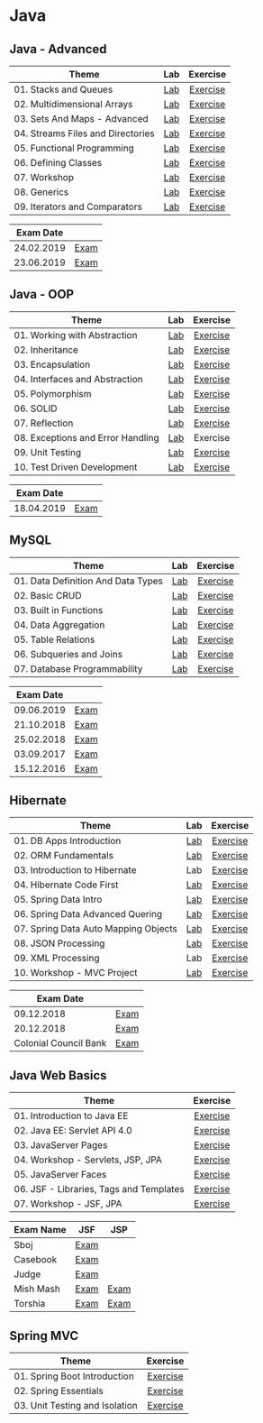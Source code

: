 # Java

## Java - Advanced

|Theme|Lab|Exercise|
|--|:--:|:--:|
|01. Stacks and Queues|[Lab](https://github.com/IvayloIV/Java/tree/master/Java-Advanced/Java-Advanced-May-2019/Lab-Stacks_and_Queues)|[Exercise](https://github.com/IvayloIV/Java/tree/master/Java-Advanced/Java-Advanced-May-2019/Exercise-Stacks_and_Queues)|
|02. Multidimensional Arrays|[Lab](https://github.com/IvayloIV/Java/tree/master/Java-Advanced/Java-Advanced-May-2019/Lab-Multidimensional_Arrays)|[Exercise](https://github.com/IvayloIV/Java/tree/master/Java-Advanced/Java-Advanced-May-2019/Exercise-Multidimensional_Arrays)|
|03. Sets And Maps - Advanced|[Lab](https://github.com/IvayloIV/Java/tree/master/Java-Advanced/Java-Advanced-May-2019/Lab-Sets_And_Maps_Advanced)|[Exercise](https://github.com/IvayloIV/Java/tree/master/Java-Advanced/Java-Advanced-May-2019/Exercise-Sets_And_Maps_Advanced)|
|04. Streams Files and Directories|[Lab](https://github.com/IvayloIV/Java/tree/master/Java-Advanced/Java-Advanced-May-2019/Lab-Streams_Files_and_Directories)|[Exercise](https://github.com/IvayloIV/Java/tree/master/Java-Advanced/Java-Advanced-May-2019/Exercise-Streams_Files_And_Directories)|
|05. Functional Programming|[Lab](https://github.com/IvayloIV/Java/tree/master/Java-Advanced/Java-Advanced-May-2019/Lab-Functional_Programming)|[Exercise](https://github.com/IvayloIV/Java/tree/master/Java-Advanced/Java-Advanced-May-2019/Exercise-Functional_Programming)|
|06. Defining Classes|[Lab](https://github.com/IvayloIV/Java/tree/master/Java-Advanced/Java-Advanced-May-2019/Lab-Defining_Classes)|[Exercise](https://github.com/IvayloIV/Java/tree/master/Java-Advanced/Java-Advanced-May-2019/Exercise-Defining_Classes)|
|07. Workshop|[Lab](https://github.com/IvayloIV/Java/tree/master/Java-Advanced/Java-Advanced-May-2019/Lab-Workshop)|[Exercise](https://github.com/IvayloIV/Java/tree/master/Java-Advanced/Java-Advanced-May-2019/Exercise-Workshop)|
|08. Generics|[Lab](https://github.com/IvayloIV/Java/tree/master/Java-Advanced/Java-Advanced-May-2019/Lab-Generics)|[Exercise](https://github.com/IvayloIV/Java/tree/master/Java-Advanced/Java-Advanced-May-2019/Exercise-Generics)|
|09. Iterators and Comparators|[Lab](https://github.com/IvayloIV/Java/tree/master/Java-Advanced/Java-Advanced-May-2019/Lab-Iterators_and_Comparators)|[Exercise](https://github.com/IvayloIV/Java/tree/master/Java-Advanced/Java-Advanced-May-2019/Exercise-Iterators_and_Comparators)|

|Exam Date||
|--|:--:|
|24.02.2019|[Exam](https://github.com/IvayloIV/Java/tree/master/Java-Advanced/Exams/24.02.2019)|
|23.06.2019|[Exam](https://github.com/IvayloIV/Java/tree/master/Java-Advanced/Exams/23.06.2019)|

## Java - OOP

|Theme|Lab|Exercise|
|--|:--:|:--:|
|01. Working with Abstraction|[Lab](https://github.com/IvayloIV/Java/tree/master/Java-OOP/June-2019/Working_with_Abstraction/Lab)|[Exercise](https://github.com/IvayloIV/Java/tree/master/Java-OOP/June-2019/Working_with_Abstraction/Exercise)|
|02. Inheritance|[Lab](https://github.com/IvayloIV/Java/tree/master/Java-OOP/June-2019/Inheritance/Lab)|[Exercise](https://github.com/IvayloIV/Java/tree/master/Java-OOP/June-2019/Inheritance/Exercise)|
|03. Encapsulation|[Lab](https://github.com/IvayloIV/Java/tree/master/Java-OOP/June-2019/Encapsulation/Lab)|[Exercise](https://github.com/IvayloIV/Java/tree/master/Java-OOP/June-2019/Encapsulation/Exercise)|
|04. Interfaces and Abstraction|[Lab](https://github.com/IvayloIV/Java/tree/master/Java-OOP/June-2019/Interfaces_and_Abstraction/Lab)|[Exercise](https://github.com/IvayloIV/Java/tree/master/Java-OOP/June-2019/Interfaces_and_Abstraction/Exercise)|
|05. Polymorphism|[Lab](https://github.com/IvayloIV/Java/tree/master/Java-OOP/June-2019/Polymorphism/Lab)|[Exercise](https://github.com/IvayloIV/Java/tree/master/Java-OOP/June-2019/Polymorphism/Exercise)|
|06. SOLID|[Lab](https://github.com/IvayloIV/Java/tree/master/Java-OOP/June-2019/SOLID/Lab)|[Exercise](https://github.com/IvayloIV/Java/tree/master/Java-OOP/June-2019/SOLID/Exercise)|
|07. Reflection|[Lab](https://github.com/IvayloIV/Java/tree/master/Java-OOP/June-2019/Reflection/Lab)|[Exercise](https://github.com/IvayloIV/Java/tree/master/Java-OOP/June-2019/Reflection/Exercise)|
|08. Exceptions and Error Handling|[Lab](https://github.com/IvayloIV/Java/tree/master/Java-OOP/June-2019/Exceptions_and_Error_Handling/Lab)|Exercise|
|09. Unit Testing|[Lab](https://github.com/IvayloIV/Java/tree/master/Java-OOP/June-2019/Unit_Testing/Lab)|[Exercise](https://github.com/IvayloIV/Java/tree/master/Java-OOP/June-2019/Unit_Testing/Exercise)|
|10. Test Driven Development|[Lab](https://github.com/IvayloIV/Java/tree/master/Java-OOP/June-2019/Test_Driven_Development/Lab)|[Exercise](https://github.com/IvayloIV/Java/tree/master/Java-OOP/June-2019/Test_Driven_Development/Exercise)|

|Exam Date||
|--|:--:|
|18.04.2019|[Exam](https://github.com/IvayloIV/Java/tree/master/Java-OOP/Exams/18.04.2019)|

## MySQL

|Theme|Lab|Exercise|
|--|:--:|:--:|
|01. Data Definition And Data Types|[Lab](https://github.com/IvayloIV/Java/tree/master/MySQL/May-2019/Data_Definition_and_Data_Types/Lab)|[Exercise](https://github.com/IvayloIV/Java/tree/master/MySQL/May-2019/Data_Definition_and_Data_Types/Exercise)|
|02. Basic CRUD|[Lab](https://github.com/IvayloIV/Java/tree/master/MySQL/May-2019/Basic_CRUD/Lab)|[Exercise](https://github.com/IvayloIV/Java/tree/master/MySQL/May-2019/Basic_CRUD/Exercise)|
|03. Built in Functions|[Lab](https://github.com/IvayloIV/Java/tree/master/MySQL/May-2019/Built_in_Functions/Lab)|[Exercise](https://github.com/IvayloIV/Java/tree/master/MySQL/May-2019/Built_in_Functions/Exercise)|
|04. Data Aggregation|[Lab](https://github.com/IvayloIV/Java/tree/master/MySQL/May-2019/Data_Aggregation/Lab)|[Exercise](https://github.com/IvayloIV/Java/tree/master/MySQL/May-2019/Data_Aggregation/Exercise)|
|05. Table Relations|[Lab](https://github.com/IvayloIV/Java/tree/master/MySQL/May-2019/Table_Relations/Lab)|[Exercise](https://github.com/IvayloIV/Java/tree/master/MySQL/May-2019/Table_Relations/Exercise)|
|06. Subqueries and Joins|[Lab](https://github.com/IvayloIV/Java/tree/master/MySQL/May-2019/Subqueries_and_Joins/Lab)|[Exercise](https://github.com/IvayloIV/Java/tree/master/MySQL/May-2019/Subqueries_and_Joins/Exercise)|
|07. Database Programmability|[Lab](https://github.com/IvayloIV/Java/tree/master/MySQL/May-2019/Database_Programmability/Lab)|[Exercise](https://github.com/IvayloIV/Java/tree/master/MySQL/May-2019/Database_Programmability/Exercise)|

|Exam Date||
|--|:--:|
|09.06.2019|[Exam](https://github.com/IvayloIV/Java/tree/master/MySQL/Exams/09.06.2019)|
|21.10.2018|[Exam](https://github.com/IvayloIV/Java/tree/master/MySQL/Exams/21.10.2018)|
|25.02.2018|[Exam](https://github.com/IvayloIV/Java/tree/master/MySQL/Exams/25.02.2018)|
|03.09.2017|[Exam](https://github.com/IvayloIV/Java/tree/master/MySQL/Exams/03.09.2017)|
|15.12.2016|[Exam](https://github.com/IvayloIV/Java/tree/master/MySQL/Exams/15.12.2016)|

## Hibernate

|Theme|Lab|Exercise|
|--|:--:|:--:|
|01. DB Apps Introduction|[Lab](https://github.com/IvayloIV/Java/tree/master/Hibernate/June-2019/DB_Apps_Introduction/Lab)|[Exercise](https://github.com/IvayloIV/Java/tree/master/Hibernate/June-2019/DB_Apps_Introduction/Exercise)|
|02. ORM Fundamentals|[Lab](https://github.com/IvayloIV/Java/tree/master/Hibernate/June-2019/ORM_Fundamentals/Lab)|[Exercise](https://github.com/IvayloIV/Java/tree/master/Hibernate/June-2019/ORM_Fundamentals/Exercise)|
|03. Introduction to Hibernate|Lab|[Exercise](https://github.com/IvayloIV/Java/tree/master/Hibernate/June-2019/Introduction_to_Hibernate/Exercise)|
|04. Hibernate Code First|[Lab](https://github.com/IvayloIV/Java/tree/master/Hibernate/June-2019/Hibernate_Code_First/Lab)|[Exercise](https://github.com/IvayloIV/Java/tree/master/Hibernate/June-2019/Hibernate_Code_First/Exercise)|
|05. Spring Data Intro|[Lab](https://github.com/IvayloIV/Java/tree/master/Hibernate/June-2019/Spring_Data_Intro/Lab)|[Exercise](https://github.com/IvayloIV/Java/tree/master/Hibernate/June-2019/Spring_Data_Intro/Exercise)|
|06. Spring Data Advanced Quering|[Lab](https://github.com/IvayloIV/Java/tree/master/Hibernate/June-2019/Spring_Data_Advanced_Quering/Lab)|[Exercise](https://github.com/IvayloIV/Java/tree/master/Hibernate/June-2019/Spring_Data_Advanced_Quering/Exercise)|
|07. Spring Data Auto Mapping Objects|[Lab](https://github.com/IvayloIV/Java/tree/master/Hibernate/June-2019/Spring_Data_Auto_Mapping_Objects/Lab)|[Exercise](https://github.com/IvayloIV/Java/tree/master/Hibernate/June-2019/Spring_Data_Auto_Mapping_Objects/Exercise)|
|08. JSON Processing|[Lab](https://github.com/IvayloIV/Java/tree/master/Hibernate/June-2019/JSON_Processing/Lab)|[Exercise](https://github.com/IvayloIV/Java/tree/master/Hibernate/June-2019/JSON_Processing/Exercise)|
|09. XML Processing|Lab|[Exercise](https://github.com/IvayloIV/Java/tree/master/Hibernate/June-2019/XML_Processing/Exercise)|
|10. Workshop - MVC Project|[Lab](https://github.com/IvayloIV/Java/tree/master/Hibernate/June-2019/Workshop-MVC_Project/Lab)|[Exercise](https://github.com/IvayloIV/Java/tree/master/Hibernate/June-2019/Workshop-MVC_Project/Exercise)|

|Exam Date||
|--|:--:|
|09.12.2018|[Exam](https://github.com/IvayloIV/Java/tree/master/Hibernate/Exams/09.12.2018)|
|20.12.2018|[Exam](https://github.com/IvayloIV/Java/tree/master/Hibernate/Exams/20.12.2018)|
|Colonial Council Bank|[Exam](https://github.com/IvayloIV/Java/tree/master/Hibernate/Exams/Colonial_Council_Bank)|

## Java Web Basics

|Theme|Exercise|
|--|:--:|
|01. Introduction to Java EE|[Exercise](https://github.com/IvayloIV/Java/tree/master/Java-Web-Basics/January-2019/Introduction_to_Java_EE)|
|02. Java EE: Servlet API 4.0|[Exercise](https://github.com/IvayloIV/Java/tree/master/Java-Web-Basics/January-2019/Java_EE_Servlet_API_4.0)|
|03. JavaServer Pages|[Exercise](https://github.com/IvayloIV/Java/tree/master/Java-Web-Basics/January-2019/JavaServer_Pages)|
|04. Workshop - Servlets, JSP, JPA|[Exercise](https://github.com/IvayloIV/Java/tree/master/Java-Web-Basics/January-2019/Workshop-Servlets_JSP_JPA)|
|05. JavaServer Faces|[Exercise](https://github.com/IvayloIV/Java/tree/master/Java-Web-Basics/January-2019/JavaServer_Faces)|
|06. JSF - Libraries, Tags and Templates|[Exercise](https://github.com/IvayloIV/Java/tree/master/Java-Web-Basics/January-2019/JSF_Libraries_Tags_and_Templates)|
|07. Workshop - JSF, JPA|[Exercise](https://github.com/IvayloIV/Java/tree/master/Java-Web-Basics/January-2019/Workshop-JSF_JPA)|

|Exam Name|JSF|JSP|
|--|:--:|:--:|
|Sboj|[Exam](https://github.com/IvayloIV/Java/tree/master/Java-Web-Basics/Exams/Sboj)||
|Casebook|[Exam](https://github.com/IvayloIV/Java/tree/master/Java-Web-Basics/Exams/Casebook)||
|Judge|[Exam](https://github.com/IvayloIV/Java/tree/master/Java-Web-Basics/Exams/Judge)||
|Mish Mash|[Exam](https://github.com/IvayloIV/Java/tree/master/Java-Web-Basics/Exams/Mish_Mash/jsf)|[Exam](https://github.com/IvayloIV/Java/tree/master/Java-Web-Basics/Exams/Mish_Mash/jsp)|
|Torshia|[Exam](https://github.com/IvayloIV/Java/tree/master/Java-Web-Basics/Exams/Torshia/jsf)|[Exam](https://github.com/IvayloIV/Java/tree/master/Java-Web-Basics/Exams/Torshia/jsp)|

## Spring MVC

|Theme|Exercise|
|--|:--:|
|01. Spring Boot Introduction|[Exercise](https://github.com/IvayloIV/Java/tree/master/Spring-MVC/February-2019/Spring_Boot_Introduction)|
|02. Spring Essentials|[Exercise](https://github.com/IvayloIV/Java/tree/master/Spring-MVC/February-2019/Spring_Essentials)|
|03. Unit Testing and Isolation|[Exercise](https://github.com/IvayloIV/Java/tree/master/Spring-MVC/February-2019/Unit_Testing_and_Isolation)|
